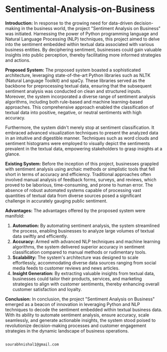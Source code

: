 # Sentimental-Analysis-on-Business

**Introduction:**
In response to the growing need for data-driven decision-making in the business world, the project "Sentiment Analysis on Business" was initiated. Harnessing the power of Python programming language and Natural Language Processing (NLP) techniques, this project aimed to delve into the sentiment embedded within textual data associated with various business entities. By deciphering sentiment, businesses could gain valuable insights into public perception, thereby facilitating more informed strategies and actions.

**Proposed System:**
The proposed system boasted a sophisticated architecture, leveraging state-of-the-art Python libraries such as NLTK (Natural Language Toolkit) and spaCy. These libraries served as the backbone for preprocessing textual data, ensuring that the subsequent sentiment analysis was conducted on clean and structured inputs. Moreover, the system incorporated a diverse range of sentiment analysis algorithms, including both rule-based and machine learning-based approaches. This comprehensive approach enabled the classification of textual data into positive, negative, or neutral sentiments with high accuracy.

Furthermore, the system didn't merely stop at sentiment classification. It embraced advanced visualization techniques to present the analyzed data in an intuitive and digestible manner. Techniques such as word clouds and sentiment histograms were employed to visually depict the sentiments prevalent in the textual data, empowering stakeholders to grasp insights at a glance.

**Existing System:**
Before the inception of this project, businesses grappled with sentiment analysis using archaic methods or simplistic tools that fell short in terms of accuracy and efficiency. Traditional approaches often involved manual analysis of feedback forms, surveys, and reviews, which proved to be laborious, time-consuming, and prone to human error. The absence of robust automated systems capable of processing vast quantities of textual data from diverse sources posed a significant challenge in accurately gauging public sentiment.

**Advantages:**
The advantages offered by the proposed system were manifold:
1. **Automation:** By automating sentiment analysis, the system streamlined the process, enabling businesses to analyze large volumes of textual data swiftly and efficiently.
2. **Accuracy:** Armed with advanced NLP techniques and machine learning algorithms, the system delivered superior accuracy in sentiment classification compared to manual methods or rudimentary tools.
3. **Scalability:** The system's architecture was designed to scale effortlessly, accommodating diverse data sources ranging from social media feeds to customer reviews and news articles.
4. **Insight Generation:** By extracting valuable insights from textual data, businesses could tailor their products, services, and marketing strategies to align with customer sentiments, thereby enhancing overall customer satisfaction and loyalty.

**Conclusion:**
In conclusion, the project "Sentiment Analysis on Business" emerged as a beacon of innovation in leveraging Python and NLP techniques to decode the sentiment embedded within textual business data. With its ability to automate sentiment analysis, ensure accuracy, scale seamlessly, and generate actionable insights, the system stood poised to revolutionize decision-making processes and customer engagement strategies in the dynamic landscape of business operations.

                                                                                                                                          sourabhnishal1@gmail.com

